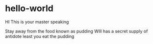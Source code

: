 # hello-world
HI
This is your master speaking 

Stay away from the food known as pudding
WIll has a secret supply of antidote least you eat the pudding
